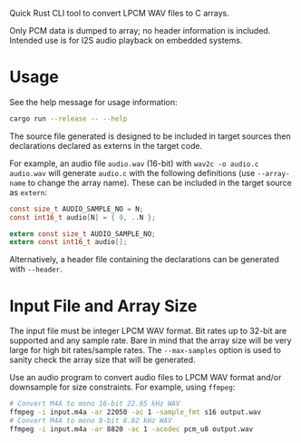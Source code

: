 Quick Rust CLI tool to convert LPCM WAV files to C arrays.

Only PCM data is dumped to array; no header information is included. Intended use is for I2S audio playback on embedded systems.

# Usage

See the help message for usage information:

```bash
cargo run --release -- --help
```

The source file generated is designed to be included in target sources then declarations declared as externs in the target code.

For example, an audio file `audio.wav` (16-bit) with `wav2c -o audio.c audio.wav` will generate `audio.c` with the following definitions (use `--array-name` to change the array name). These can be included in the target source as `extern`:

```c
const size_t AUDIO_SAMPLE_NO = N;
const int16_t audio[N] = { 0, ..N };
```

```c
extern const size_t AUDIO_SAMPLE_NO;
extern const int16_t audio[];
```

Alternatively, a header file containing the declarations can be generated with `--header`.

# Input File and Array Size

The input file must be integer LPCM WAV format. Bit rates up to 32-bit are supported and any sample rate. Bare in mind that the array size will be very large for high bit rates/sample rates. The `--max-samples` option is used to sanity check the array size that will be generated.

Use an audio program to convert audio files to LPCM WAV format and/or downsample for size constraints. For example, using `ffmpeg`:

```bash
# Convert M4A to mono 16-bit 22.05 kHz WAV
ffmpeg -i input.m4a -ar 22050 -ac 1 -sample_fmt s16 output.wav
# Convert M4A to mono 8-bit 8.82 kHz WAV
ffmpeg -i input.m4a -ar 8820 -ac 1 -acodec pcm_u8 output.wav
```
